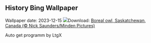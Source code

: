 ## History Bing Wallpaper
Wallpaper date: 2023-12-15
![](https://www.bing.com/th?id=OHR.BorealOwl_EN-US1112219806_UHD.jpg&w=1000)Download: [Boreal owl, Saskatchewan, Canada (© Nick Saunders/Minden Pictures)](https://www.bing.com/th?id=OHR.BorealOwl_EN-US1112219806_UHD.jpg)

Auto get programm by LtgX
